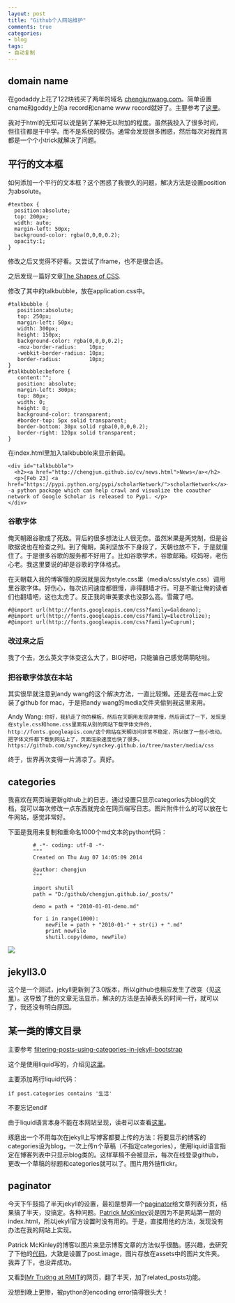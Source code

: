 ```yaml
---
layout: post
title: "Github个人网站维护"
comments: true
categories:
- blog
tags:
- 自动复制
---
```


## domain name

在godaddy上花了122块钱买了两年的域名 [chengjunwang.com](http://chengjunwang.com)。简单设置cname和goddy上的a record和cname www record就好了。主要参考了[这里](http://andrewsturges.com/blog/jekyll/tutorial/2014/11/06/github-and-godaddy.html)。

我对于html的无知可以说是到了某种无以附加的程度。虽然我投入了很多时间，但往往都是干中学。而不是系统的模仿。通常会发现很多困惑，然后每次对我而言都是一个个小trick就解决了问题。

## 平行的文本框

如何添加一个平行的文本框？这个困惑了我很久的问题，解决方法是设置position为absolute。

    #textbox {
      position:absolute;
      top: 200px;
      width: auto;
      margin-left: 50px;
      background-color: rgba(0,0,0,0.2);
      opacity:1;
    }

修改之后又觉得不好看。又尝试了iframe，也不是很合适。

之后发现一篇好文章[The Shapes of CSS](http://css-tricks.com/examples/ShapesOfCSS/).

修改了其中的talkbubble，放在application.css中。

    #talkbubble {
       position:absolute;
       top: 250px;
       margin-left: 50px;
       width: 300px;
       height: 150px;
       background-color: rgba(0,0,0,0.2);
       -moz-border-radius:    10px;
       -webkit-border-radius: 10px;
       border-radius:         10px;
    }
    #talkbubble:before {
       content:"";
       position: absolute;
       margin-left: 300px;
       top: 80px;
       width: 0;
       height: 0;
       background-color: transparent;
       #border-top: 5px solid transparent;
       border-bottom: 30px solid rgba(0,0,0,0.2);
       border-right: 120px solid transparent;
    }

在index.html里加入talkbubble来显示新闻。

    <div id="talkbubble">
      <h2><a href="http://chengjun.github.io/cv/news.html">News</a></h2>
      <p>[Feb 23] <a href="https://pypi.python.org/pypi/scholarNetwork/">scholarNetwork</a>--a python package which can help crawl and visualize the coauthor network of Google Scholar is released to Pypi. </p>
    </div>

### 谷歌字体

俺天朝跟谷歌成了死敌。背后的很多想法让人很无奈。虽然米果是两党制，但是谷歌据说也在检查之列。到了俺朝，美利坚放不下身段了，天朝也放不下，于是就僵住了。于是很多谷歌的服务都不好用了。比如谷歌学术，谷歌邮箱。哎妈呀，老伤心老。我这里要说的却是谷歌的字体格式。


在天朝载入我的博客慢的原因就是因为style.css里（media/css/style.css）调用里谷歌字体。好伤心，每次访问速度都很慢，非得翻墙才行。可是不能让俺的读者们也翻墙吧，这也太虎了。反正我的审美要求也没那么高。雪藏了吧。


    #@import url(http://fonts.googleapis.com/css?family=Galdeano);
    #@import url(http://fonts.googleapis.com/css?family=Electrolize);
    #@import url(http://fonts.googleapis.com/css?family=Cuprum);

### 改过来之后
我了个去，怎么英文字体变这么大了，BIG好吧，只能骗自己感觉萌萌哒啦。

### 把谷歌字体放在本站
其实很早就注意到andy wang的这个解决方法，一直比较懒。还是去在mac上安装了github for mac，于是把andy wang的media文件夹偷到我这里来用。

Andy Wang:
`你好，我扒走了你的模板，然后在天朝用发现非常慢，然后调试了一下，发现是在style.css和home.css里面有从别的网站下载字体文件的, http://fonts.googleapis.com/这个网站在天朝访问非常不稳定，所以做了一些小改动，把字体文件都下载到网站上了，页面渲染速度也快了很多。https://github.com/synckey/synckey.github.io/tree/master/media/css`

终于，世界再次变得一片清凉了。真好。

## categories
我喜欢在网页端更新github上的日志，通过设置只显示categories为blog的文档，我可以每次修改一点东西就完全在网页端写日志。图片附件什么的可以放在七牛网站，感觉非常好。

下面是我用来复制和重命名1000个md文本的python代码：


			# -*- coding: utf-8 -*-
			"""
			Created on Thu Aug 07 14:05:09 2014

			@author: chengjun
			"""

			import shutil
			path = "D:/github/chengjun.github.io/_posts/"   

			demo = path + "2010-01-01-demo.md"

			for i in range(1000):
				newFile = path + "2010-01-" + str(i) + ".md"
				print newFile
				shutil.copy(demo, newFile)


![](http://chengjun.qiniudn.com/7.jpg)

## jekyll3.0
这个是一个测试，jekyll更新到了3.0版本，所以github也相应发生了改变（见[这里](https://github.com/blog/2100-github-pages-now-faster-and-simpler-with-jekyll-3-0)）。这导致了我的文章无法显示，解决的方法是去掉表头的时间一行，就可以了，我还没有明白原因。

## 某一类的博文目录

主要参考 [filtering-posts-using-categories-in-jekyll-bootstrap](http://stackoverflow.com/questions/12008108/filtering-posts-using-categories-in-jekyll-bootstrap)

这个是使用liquid写的，介绍见[这里](http://liquidmarkup.org/)。


主要添加两行liquid代码：

    if post.categories contains '生活'


不要忘记endif

由于liquid语言本身不能在本网站呈现，读者可以查看[这里](https://github.com/chengjun/chengjun.github.io/blob/master/life/index.html)。


琢磨出一个不用每次在jekyll上写博客都要上传的方法：将要显示的博客的categories设为blog，一次上传n个草稿（不指定categories），使用liquid语言指定在博客列表中只显示blog类的。这样草稿不会被显示，每次在线登录github，更改一个草稿的标题和categories就可以了。图片用外链flickr。

## paginator

今天下午鼓捣了半天jekyll的设置，最初是想弄一个[paginator](http://jekyllrb.com/docs/pagination/)给文章列表分页，结果搞了半天，没搞定。各种问题。[Patrick McKinley](http://patrick-mckinley.com/tech/jekyll-pagination.html)说是因为不是网站第一层的index.html，所以jekyll官方设置时没有用的。于是，直接用他的方法，发现没有办法在我的网站上实现。

Patrick McKinley的博客以图片来显示博客文章的方法似乎很酷。感兴趣，去研究了下他的[代码](https://github.com/lilmuckers/lilmuckers.github.com)，大致是设置了post.image，图片存放在assets中的图片文件夹。我弄了下，也没弄成功。

又看到[Mr Trường at RMIT](tmtxt.github.com)的网页，翻了半天，加了related_posts功能。


没想到晚上更惨，被python的encoding error搞得很头大！
